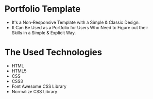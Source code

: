 # Portfolio Template
* It's a Non-Responsive Template with a Simple & Classic Design.
* It Can Be Used as a Portfolio for Users Who Need to Figure out their Skills in a Simple & Explicit Way.
 
 # The Used Technologies
 * HTML
 * HTML5
 * CSS
 * CSS3
 * Font Awesome CSS Library
 * Normalize CSS Library
